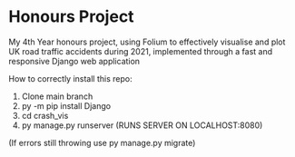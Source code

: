 # Honours Project

My 4th Year honours project, using Folium to effectively visualise and plot UK road traffic accidents during 2021, implemented through a fast and responsive Django web application

How to correctly install this repo:

1. Clone main branch
2. py -m pip install Django
3. cd crash_vis
4. py manage.py runserver (RUNS SERVER ON LOCALHOST:8080)

(If errors still throwing use py manage.py migrate)